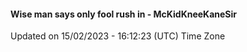 #### Wise man says only fool rush in - McKidKneeKaneSir
Updated on 15/02/2023 - 16:12:23 (UTC) Time Zone
